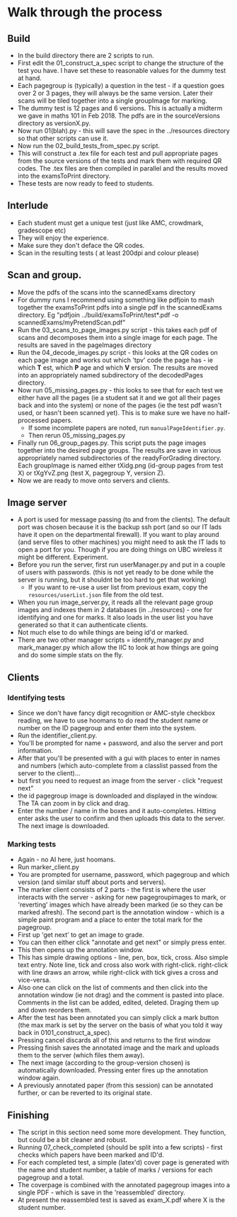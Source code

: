 <!--
__author__ = "Andrew Rechnitzer"
__copyright__ = "Copyright (C) 2018-9 Andrew Rechnitzer"
__license__ = "GFDL"
 -->

# Walk through the process

## Build
* In the build directory there are 2 scripts to run.
* First edit the 01_construct_a_spec script to change the structure of the test you have. I have set these to reasonable values for the dummy test at hand.
* Each pagegroup is (typically) a question in the test - if a question goes over 2 or 3 pages, they will always be the same version. Later their scans will be tiled together into a single groupImage for marking.
* The dummy test is 12 pages and 6 versions. This is actually a midterm we gave in maths 101 in Feb 2018. The pdfs are in the sourceVersions directory as versionX.py.
* Now run 01(blah).py  - this will save the spec in the ../resources directory so that other scripts can use it.
* Now run the 02_build_tests_from_spec.py script.
* This will construct a .tex file for each test and pull appropriate pages from the source versions of the tests and mark them with required QR codes. The .tex files are then compiled in parallel and the results moved into the examsToPrint directory.
* These tests are now ready to feed to students.

## Interlude
* Each student must get a unique test (just like AMC, crowdmark, gradescope etc)
* They will enjoy the experience.
* Make sure they don't deface the QR codes.
* Scan in the resulting tests ( at least 200dpi and colour please)

## Scan and group.
* Move the pdfs of the scans into the scannedExams directory
* For dummy runs I recommend using something like pdfjoin to mash together the examsToPrint pdfs into a single pdf in the scannedExams directory. Eg "pdfjoin ../build/examsToPrint/test*.pdf -o scannedExams/myPretendScan.pdf"
* Run the 03_scans_to_page_images.py script - this takes each pdf of scans and decomposes them into a single image for each page. The results are saved in the pageImages directory
* Run the 04_decode_images.py script - this looks at the QR codes on each page image and works out which 'tpv' code the page has - ie which **T** est, which **P** age and which **V** ersion. The results are moved into an appropriately named subdirectory of the decodedPages directory.
* Now run 05_missing_pages.py - this looks to see that for each test we either have all the pages (ie a student sat it and we got all their pages back and into the system) or none of the pages (ie the test pdf wasn't used, or hasn't been scanned yet). This is to make sure we have no half-processed papers.
  * If some incomplete papers are noted, run `manualPageIdentifier.py`.
  * Then rerun 05_missing_pages.py
* Finally run 06_group_pages.py. This script puts the page images together into the desired page groups. The results are save in various appropriately named subdirectories of the readyForGrading directory. Each groupImage is named either tXidg.png (id-group pages from test X) or tXgYvZ.png (test X, pagegroup Y, version Z).
* Now we are ready to move onto servers and clients.

## Image server
* A port is used for message passing (to and from the clients).  The default port was chosen because it is the backup ssh port (and so our IT lads have it open on the departmental firewall).  If you want to play around (and serve files to other machines) you might need to ask the IT lads to open a port for you. Though if you are doing things on UBC wireless it might be different. Experiment.
* Before you run the server, first run userManager.py and put in a couple of users with passwords. (this is not yet ready to be done while the server is running, but it shouldnt be too hard to get that working)
    - If you want to re-use a user list from previous exam, copy
      the `resources/userList.json` file from the old test.
* When you run image_server.py, it reads all the relevant page group images and indexes them in 2 databases (in ../resources) - one for identifying and one for marks. It also loads in the user list you have generated so that it can authenticate clients.
* Not much else to do while things are being id'd or marked.
* There are two other manager scripts = identify_manager.py and mark_manager.py which allow the IIC to look at how things are going and do some simple stats on the fly.

## Clients
### Identifying tests
* Since we don't have fancy digit recognition or AMC-style checkbox reading, we have to use hoomans to do read the student name or number on the ID pagegroup and enter them into the system.
* Run the identifier_client.py.
* You'll be prompted for name + password, and also the server and port information.
* After that you'll be presented with a gui with places to enter in names and numbers (which auto-complete from a classlist passed from the server to the client)...
* but first you need to request an image from the server - click "request next"
* the id pagegroup image is downloaded and displayed in the window. The TA can zoom in by click and drag.
* Enter the number / name in the boxes and it auto-completes. Hitting enter asks the user to confirm and then uploads this data to the server. The next image is downloaded.

### Marking tests
* Again - no AI here, just hoomans.
* Run marker_client.py
* You are prompted for username, password, which pagegroup and which version (and similar stuff about ports and servers).
* The marker client consists of 2 parts - the first is where the user interacts with the server - asking for new pagegroupimages to mark, or 'reverting' images which have already been marked (ie so they can be marked afresh). The second part is the annotation window - which is a simple paint program and a place to enter the total mark for the pagegroup.
* First up 'get next' to get an image to grade.
* You can then either click "annotate and get next" or simply press enter.
* This then opens up the annotation window.
* This has simple drawing options - line, pen, box, tick, cross. Also simple text entry. Note line, tick and cross also work with right-click. right-click with line draws an arrow, while right-click with tick gives a cross and vice-versa.
* Also one can click on the list of comments and then click into the annotation window (ie not drag) and the comment is pasted into place. Comments in the list can be added, edited, deleted. Draging them up and down reorders them.
* After the test has been annotated you can simply click a mark button (the max mark is set by the server on the basis of what you told it way back in 0101_construct_a_spec).
* Pressing cancel discards all of this and returns to the first window
* Pressing finish saves the annotated image and the mark and uploads them to the server (which files them away).
* The next image (according to the group-version chosen) is automatically downloaded. Pressing enter fires up the annotation window again.
* A previously annotated paper (from this session) can be annotated further, or can be reverted to its original state.

## Finishing
* The script in this section need some more development. They function, but could be a bit cleaner and robust.
* Running 07_check_completed (should be split into a few scripts) - first checks which papers have been marked and ID'd.
* For each completed test, a simple (latex'd) cover page is generated with the name and student number, a table of marks / versions for each pagegroup and a total.
* The coverpage is combined with the annotated pagegroup images into a single PDF - which is save in the 'reassembled' directory.
* At present the reassembled test is saved as exam_X.pdf where X is the student number.
